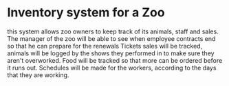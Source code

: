 # Inventory system for a Zoo
this system allows zoo owners to keep track of its animals, staff and sales.
The manager of the zoo will be able to see when employee contracts end so that he can prepare for the renewals
Tickets sales will be tracked, animals will be logged by the shows they performed in to make sure they aren't overworked.
Food will be tracked so that more can be ordered before it runs out.
Schedules will be made for the workers, according to the days that they are working.

